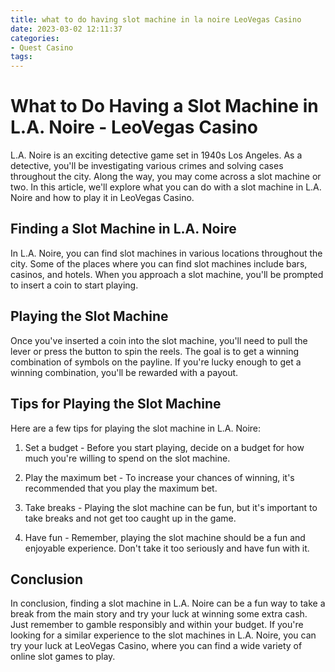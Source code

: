```yaml
---
title: what to do having slot machine in la noire LeoVegas Casino
date: 2023-03-02 12:11:37
categories:
- Quest Casino
tags:
---
```

# What to Do Having a Slot Machine in L.A. Noire - LeoVegas Casino

L.A. Noire is an exciting detective game set in 1940s Los Angeles. As a detective, you'll be investigating various crimes and solving cases throughout the city. Along the way, you may come across a slot machine or two. In this article, we'll explore what you can do with a slot machine in L.A. Noire and how to play it in LeoVegas Casino.

## Finding a Slot Machine in L.A. Noire

In L.A. Noire, you can find slot machines in various locations throughout the city. Some of the places where you can find slot machines include bars, casinos, and hotels. When you approach a slot machine, you'll be prompted to insert a coin to start playing.

## Playing the Slot Machine

Once you've inserted a coin into the slot machine, you'll need to pull the lever or press the button to spin the reels. The goal is to get a winning combination of symbols on the payline. If you're lucky enough to get a winning combination, you'll be rewarded with a payout.

## Tips for Playing the Slot Machine

Here are a few tips for playing the slot machine in L.A. Noire:

1. Set a budget - Before you start playing, decide on a budget for how much you're willing to spend on the slot machine.

2. Play the maximum bet - To increase your chances of winning, it's recommended that you play the maximum bet.

3. Take breaks - Playing the slot machine can be fun, but it's important to take breaks and not get too caught up in the game.

4. Have fun - Remember, playing the slot machine should be a fun and enjoyable experience. Don't take it too seriously and have fun with it.

## Conclusion

In conclusion, finding a slot machine in L.A. Noire can be a fun way to take a break from the main story and try your luck at winning some extra cash. Just remember to gamble responsibly and within your budget. If you're looking for a similar experience to the slot machines in L.A. Noire, you can try your luck at LeoVegas Casino, where you can find a wide variety of online slot games to play.